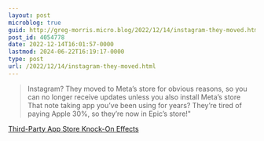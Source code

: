 ```yaml
---
layout: post
microblog: true
guid: http://greg-morris.micro.blog/2022/12/14/instagram-they-moved.html
post_id: 4054778
date: 2022-12-14T16:01:57-0000
lastmod: 2024-06-22T16:19:17-0000
type: post
url: /2022/12/14/instagram-they-moved.html
---
```

> Instagram? They moved to Meta’s store for obvious reasons, so you can no longer receive updates unless you also install Meta’s store That note taking app you’ve been using for years? They’re tired of paying Apple 30%, so they’re now in Epic’s store!"

[Third-Party App Store Knock-On Effects](https://pxlnv.com/linklog/third-party-knock-on-effects/)
